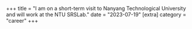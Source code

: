 +++
title = "I am on a short-term visit to Nanyang Technological University and will work at the NTU SRSLab."
date = "2023-07-19"
[extra]
category = "career"
+++
